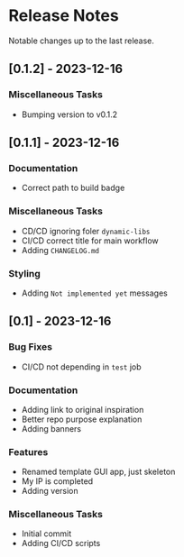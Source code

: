 # Release Notes

Notable changes up to the last release.

<!-- generated by git-cliff -->

## [0.1.2] - 2023-12-16

### Miscellaneous Tasks

- Bumping version to v0.1.2

## [0.1.1] - 2023-12-16

### Documentation

- Correct path to build badge

### Miscellaneous Tasks

- CD/CD ignoring foler `dynamic-libs`
- CI/CD correct title for main workflow
- Adding `CHANGELOG.md`

### Styling

- Adding `Not implemented yet` messages

## [0.1] - 2023-12-16

### Bug Fixes

- CI/CD not depending in `test` job

### Documentation

- Adding link to original inspiration
- Better repo purpose explanation
- Adding banners

### Features

- Renamed template GUI app, just skeleton
- My IP is completed
- Adding version

### Miscellaneous Tasks

- Initial commit
- Adding CI/CD scripts

